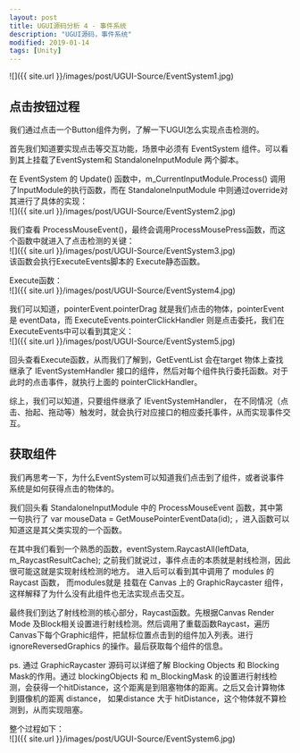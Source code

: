 ```yaml
---
layout: post
title: UGUI源码分析 4 - 事件系统
description: "UGUI源码，事件系统"
modified: 2019-01-14
tags: [Unity]
---
```


![]({{ site.url }}/images/post/UGUI-Source/EventSystem1.jpg)

## 点击按钮过程
我们通过点击一个Button组件为例，了解一下UGUI怎么实现点击检测的。

首先我们知道要实现点击等交互功能，场景中必须有 EventSystem 组件。可以看到其上挂载了EventSystem和 StandaloneInputModule 两个脚本。

在 EventSystem 的 Update() 函数中，m_CurrentInputModule.Process() 调用了InputModule的执行函数，而在 StandaloneInputModule 中则通过override对其进行了具体的实现：  
![]({{ site.url }}/images/post/UGUI-Source/EventSystem2.jpg)  

我们查看 ProcessMouseEvent()，最终会调用ProcessMousePress函数，而这个函数中就进入了点击检测的关键：  
![]({{ site.url }}/images/post/UGUI-Source/EventSystem3.jpg)  
该函数会执行ExecuteEvents脚本的 Execute静态函数。

Execute函数：  
![]({{ site.url }}/images/post/UGUI-Source/EventSystem4.jpg)  

我们可以知道，pointerEvent.pointerDrag 就是我们点击的物体，pointerEvent是 eventData，而 ExecuteEvents.pointerClickHandler 则是点击委托，我们在ExecuteEvents中可以看到其定义：  
![]({{ site.url }}/images/post/UGUI-Source/EventSystem5.jpg)   

回头查看Execute函数，从而我们了解到，GetEventList 会在target 物体上查找继承了 IEventSystemHandler 接口的组件，然后对每个组件执行委托函数。对于此时的点击事件，就执行上面的 pointerClickHandler。

综上，我们可以知道，只要组件继承了 IEventSystemHandler， 在不同情况（点击、抬起、拖动等）触发时，就会执行对应接口的相应委托事件，从而实现事件交互。

## 获取组件
我们再思考一下，为什么EventSystem可以知道我们点击到了组件，或者说事件系统是如何获得点击的物体的。

我们回头看 StandaloneInputModule 中的 ProcessMouseEvent 函数，其中第一句执行了 var mouseData = GetMousePointerEventData(id); ，进入函数可以知道这是其父类实现的一个函数。  

在其中我们看到一个熟悉的函数，eventSystem.RaycastAll(leftData, m_RaycastResultCache);  之前我们就说过，事件点击的本质就是射线检测，因此很可能这就是实现射线检测的地方。 进入后可以看到其中调用了 modules 的 Raycast 函数， 而modules就是 挂载在 Canvas 上的 GraphicRaycaster 组件，这样解释了为什么没有此组件也无法实现点击交互。

最终我们到达了射线检测的核心部分，Raycast函数。先根据Canvas Render Mode 及Block相关设置进行射线检测。然后调用了重载函数Raycast，遍历Canvas下每个Graphic组件，把鼠标位置点击到的组件加入列表。进行 ignoreReversedGraphics 的操作。最后获取每个组件的信息。

ps. 通过 GraphicRaycaster 源码可以详细了解 Blocking Objects 和 Blocking Mask的作用。通过 blockingObjects 和 m_BlockingMask 的设置进行射线检测，会获得一个hitDistance，这个距离是到阻塞物体的距离。之后又会计算物体到摄像机的距离 distance， 如果distance 大于 hitDistance，这个物体就不算检测到，从而实现阻塞。

整个过程如下：  
![]({{ site.url }}/images/post/UGUI-Source/EventSystem6.jpg)   